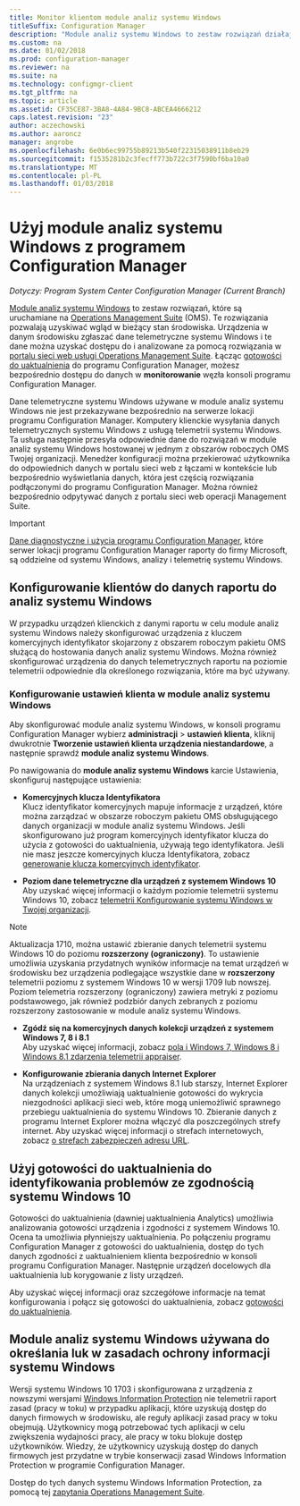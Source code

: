 ```yaml
---
title: Monitor klientom module analiz systemu Windows
titleSuffix: Configuration Manager
description: "Module analiz systemu Windows to zestaw rozwiązań działające na Operations Management Suite, które zezwala na rysowanie wartościowe informacje do bieżącego stanu środowiska dzięki wykorzystaniu danych telemetrycznych Windows zgłaszany przez urządzenia w danym środowisku."
ms.custom: na
ms.date: 01/02/2018
ms.prod: configuration-manager
ms.reviewer: na
ms.suite: na
ms.technology: configmgr-client
ms.tgt_pltfrm: na
ms.topic: article
ms.assetid: CF35CE87-3BA8-4A84-9BC8-ABCEA4666212
caps.latest.revision: "23"
author: aczechowski
ms.author: aaroncz
manager: angrobe
ms.openlocfilehash: 6e0b6ec99755b89213b540f22315038911b8eb29
ms.sourcegitcommit: f1535281b2c3fecff773b722c3f7590bf6ba10a0
ms.translationtype: MT
ms.contentlocale: pl-PL
ms.lasthandoff: 01/03/2018
---
```

# <a name="use-windows-analytics-with-configuration-manager"></a>Użyj module analiz systemu Windows z programem Configuration Manager

*Dotyczy: Program System Center Configuration Manager (Current Branch)*

[Module analiz systemu Windows](https://www.microsoft.com/WindowsForBusiness/windows-analytics) to zestaw rozwiązań, które są uruchamiane na [Operations Management Suite](/azure/operations-management-suite/operations-management-suite-overview) (OMS). Te rozwiązania pozwalają uzyskiwać wgląd w bieżący stan środowiska. Urządzenia w danym środowisku zgłaszać dane telemetryczne systemu Windows i te dane można uzyskać dostępu do i analizowane za pomocą rozwiązania w [portalu sieci web usługi Operations Management Suite](https://mms.microsoft.com). Łącząc [gotowości do uaktualnienia](/sccm/core/clients/manage/upgrade/upgrade-analytics) do programu Configuration Manager, możesz bezpośrednio dostępu do danych w **monitorowanie** węzła konsoli programu Configuration Manager.

Dane telemetryczne systemu Windows używane w module analiz systemu Windows nie jest przekazywane bezpośrednio na serwerze lokacji programu Configuration Manager. Komputery klienckie wysyłania danych telemetrycznych systemu Windows z usługą telemetrii systemu Windows. Ta usługa następnie przesyła odpowiednie dane do rozwiązań w module analiz systemu Windows hostowanej w jednym z obszarów roboczych OMS Twojej organizacji. Menedżer konfiguracji można przekierować użytkownika do odpowiednich danych w portalu sieci web z łączami w kontekście lub bezpośrednio wyświetlania danych, która jest częścią rozwiązania podłączonymi do programu Configuration Manager. Można również bezpośrednio odpytywać danych z portalu sieci web operacji Management Suite.

>[!Important]
>[Dane diagnostyczne i użycia programu Configuration Manager](../../plan-design/diagnostics/diagnostics-and-usage-data.md), które serwer lokacji programu Configuration Manager raporty do firmy Microsoft, są oddzielne od systemu Windows, analizy i telemetrię systemu Windows.

## <a name="configure-clients-to-report-data-to-windows-analytics"></a>Konfigurowanie klientów do danych raportu do analiz systemu Windows

W przypadku urządzeń klienckich z danymi raportu w celu module analiz systemu Windows należy skonfigurować urządzenia z kluczem komercyjnych identyfikator skojarzony z obszarem roboczym pakietu OMS służącą do hostowania danych analiz systemu Windows. Można również skonfigurować urządzenia do danych telemetrycznych raportu na poziomie telemetrii odpowiednie dla określonego rozwiązania, które ma być używany. 

### <a name="configure-windows-analytics-client-settings"></a>Konfigurowanie ustawień klienta w module analiz systemu Windows
Aby skonfigurować module analiz systemu Windows, w konsoli programu Configuration Manager wybierz **administracji** > **ustawień klienta**, kliknij dwukrotnie **Tworzenie ustawień klienta urządzenia niestandardowe**, a następnie sprawdź **module analiz systemu Windows**.  

Po nawigowania do **module analiz systemu Windows** karcie Ustawienia, skonfiguruj następujące ustawienia:
  -  **Komercyjnych klucza Identyfikatora**  
Klucz identyfikator komercyjnych mapuje informacje z urządzeń, które można zarządzać w obszarze roboczym pakietu OMS obsługującego danych organizacji w module analiz systemu Windows. Jeśli skonfigurowano już program komercyjnych identyfikator klucza do użycia z gotowości do uaktualnienia, używają tego identyfikatora. Jeśli nie masz jeszcze komercyjnych klucza Identyfikatora, zobacz [generowanie klucza komercyjnych identyfikator]( https://technet.microsoft.com/itpro/windows/deploy/upgrade-readiness-get-started#generate-your-commercial-id-key).

  -  **Poziom dane telemetryczne dla urządzeń z systemem Windows 10**   
Aby uzyskać więcej informacji o każdym poziomie telemetrii systemu Windows 10, zobacz [telemetrii Konfigurowanie systemu Windows w Twojej organizacji](https://technet.microsoft.com/itpro/windows/manage/configure-windows-telemetry-in-your-organization#telemetry-levels).

   > [!Note]
   > Aktualizacja 1710, można ustawić zbieranie danych telemetrii systemu Windows 10 do poziomu **rozszerzony (ograniczony)**. To ustawienie umożliwia uzyskania przydatnych wyników informacje na temat urządzeń w środowisku bez urządzenia podlegające wszystkie dane w **rozszerzony** telemetrii poziomu z systemem Windows 10 w wersji 1709 lub nowszej. Poziom telemetria rozszerzony (ograniczony) zawiera metryki z poziomu podstawowego, jak również podzbiór danych zebranych z poziomu rozszerzony zastosowanie w module analiz systemu Windows.


  -  **Zgódź się na komercyjnych danych kolekcji urządzeń z systemem Windows 7, 8 i 8.1**   
Aby uzyskać więcej informacji, zobacz [pola i Windows 7, Windows 8 i Windows 8.1 zdarzenia telemetrii appraiser](https://go.microsoft.com/fwlink/?LinkID=822965).

  -  **Konfigurowanie zbierania danych Internet Explorer**  
Na urządzeniach z systemem Windows 8.1 lub starszy, Internet Explorer danych kolekcji umożliwiają uaktualnienie gotowości do wykrycia niezgodności aplikacji sieci web, które mogą uniemożliwić sprawnego przebiegu uaktualnienia do systemu Windows 10. Zbieranie danych z programu Internet Explorer można włączyć dla poszczególnych strefy internet. Aby uzyskać więcej informacji o strefach internetowych, zobacz [o strefach zabezpieczeń adresu URL](https://msdn.microsoft.com/library/ms537183(v=vs.85).aspx).

## <a name="use-upgrade-readiness-to-identify-windows-10-compatibility-issues"></a>Użyj gotowości do uaktualnienia do identyfikowania problemów ze zgodnością systemu Windows 10

Gotowości do uaktualnienia (dawniej uaktualnienia Analytics) umożliwia analizowania gotowości urządzenia i zgodności z systemem Windows 10. Ocena ta umożliwia płynniejszy uaktualnienia. Po połączeniu programu Configuration Manager z gotowości do uaktualnienia, dostęp do tych danych zgodności z uaktualnieniem klienta bezpośrednio w konsoli programu Configuration Manager. Następnie urządzeń docelowych dla uaktualnienia lub korygowanie z listy urządzeń.

Aby uzyskać więcej informacji oraz szczegółowe informacje na temat konfigurowania i połącz się gotowości do uaktualnienia, zobacz [gotowości do uaktualnienia](../../clients/manage/upgrade/upgrade-analytics.md).

## <a name="use-windows-analytics-to-identify-gaps-in-windows-information-protection-policies"></a>Module analiz systemu Windows używana do określania luk w zasadach ochrony informacji systemu Windows

Wersji systemu Windows 10 1703 i skonfigurowana z urządzenia z nowszymi wersjami [Windows Information Protection](https://docs.microsoft.com/en-us/windows/threat-protection/windows-information-protection/protect-enterprise-data-using-wip) nie telemetrii raport zasad (pracy w toku) w przypadku aplikacji, które uzyskują dostęp do danych firmowych w środowisku, ale reguły aplikacji zasad pracy w toku obejmują. Użytkownicy mogą potrzebować tych aplikacji w celu zwiększenia wydajności pracy, ale pracy w toku blokuje dostęp użytkowników. Wiedzy, że użytkownicy uzyskują dostęp do danych firmowych jest przydatne w trybie konserwacji zasad Windows Information Protection w programie Configuration Manager. 

Dostęp do tych danych systemu Windows Information Protection, za pomocą tej [zapytania Operations Management Suite](https://go.microsoft.com/fwlink/?linkid=849952).